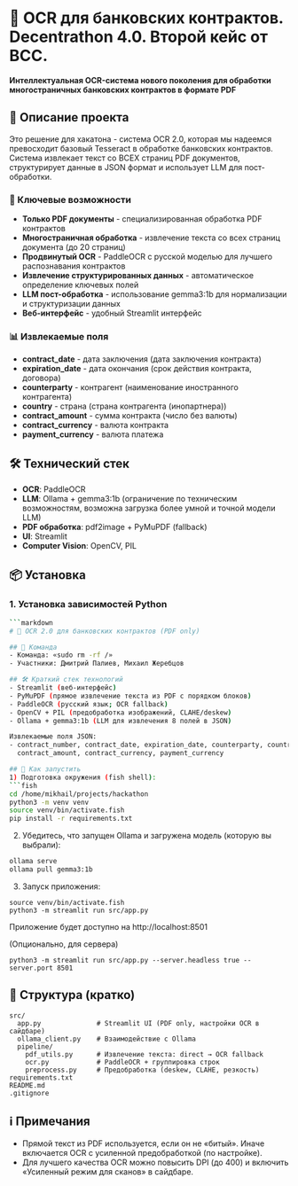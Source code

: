 # 🏦 OCR для банковских контрактов. Decentrathon 4.0. Второй кейс от BCC.

**Интеллектуальная OCR-система нового поколения для обработки многостраничных банковских контрактов в формате PDF**

## 🎯 Описание проекта

Это решение для хакатона - система OCR 2.0, которая мы надеемся превосходит базовый Tesseract в обработке банковских контрактов. Система извлекает текст со ВСЕХ страниц PDF документов, структурирует данные в JSON формат и использует LLM для пост-обработки.

### 🚀 Ключевые возможности

- **Только PDF документы** - специализированная обработка PDF контрактов
- **Многостраничная обработка** - извлечение текста со всех страниц документа (до 20 страниц)
- **Продвинутый OCR** - PaddleOCR с русской моделью для лучшего распознавания контрактов
- **Извлечение структурированных данных** - автоматическое определение ключевых полей
- **LLM пост-обработка** - использование gemma3:1b для нормализации и структуризации данных
- **Веб-интерфейс** - удобный Streamlit интерфейс

### 📊 Извлекаемые поля

- **contract_date** - дата заключения (дата заключения контракта)
- **expiration_date** - дата окончания (срок действия контракта, договора)  
- **counterparty** - контрагент (наименование иностранного контрагента)
- **country** - страна (страна контрагента (инопартнера))
- **contract_amount** - сумма контракта (число без валюты)
- **contract_currency** - валюта контракта
- **payment_currency** - валюта платежа

## 🛠️ Технический стек

- **OCR**: PaddleOCR 
- **LLM**: Ollama + gemma3:1b (ограничение по техническим возможностям, возможна загрузка более умной и точной модели LLM)
- **PDF обработка**: pdf2image + PyMuPDF (fallback)
- **UI**: Streamlit
- **Computer Vision**: OpenCV, PIL

## 📦 Установка

### 1. Установка зависимостей Python

```bash
```markdown
# 🏦 OCR 2.0 для банковских контрактов (PDF only)

## 👥 Команда
- Команда: «sudo rm -rf /»
- Участники: Дмитрий Палиев, Михаил Жеребцов

## 🛠 Краткий стек технологий
- Streamlit (веб-интерфейс)
- PyMuPDF (прямое извлечение текста из PDF с порядком блоков)
- PaddleOCR (русский язык; OCR fallback)
- OpenCV + PIL (предобработка изображений, CLAHE/deskew)
- Ollama + gemma3:1b (LLM для извлечения 8 полей в JSON)

Извлекаемые поля JSON:
- contract_number, contract_date, expiration_date, counterparty, country,
  contract_amount, contract_currency, payment_currency

## 🚀 Как запустить
1) Подготовка окружения (fish shell):
```fish
cd /home/mikhail/projects/hackathon
python3 -m venv venv
source venv/bin/activate.fish
pip install -r requirements.txt
```
2) Убедитесь, что запущен Ollama и загружена модель (которую вы выбрали):
```bash
ollama serve
ollama pull gemma3:1b 
```
3) Запуск приложения:
```fish
source venv/bin/activate.fish
python3 -m streamlit run src/app.py
```
Приложение будет доступно на http://localhost:8501

(Опционально, для сервера)
```fish
python3 -m streamlit run src/app.py --server.headless true --server.port 8501
```

## 📂 Структура (кратко)
```
src/
  app.py              # Streamlit UI (PDF only, настройки OCR в сайдбаре)
  ollama_client.py    # Взаимодействие с Ollama 
  pipeline/
    pdf_utils.py      # Извлечение текста: direct → OCR fallback
    ocr.py            # PaddleOCR + группировка строк
    preprocess.py     # Предобработка (deskew, CLAHE, резкость)
requirements.txt
README.md
.gitignore
```

## ℹ️ Примечания
- Прямой текст из PDF используется, если он не «битый». Иначе включается OCR с усиленной предобработкой (по настройке).
- Для лучшего качества OCR можно повысить DPI (до 400) и включить «Усиленный режим для сканов» в сайдбаре.
